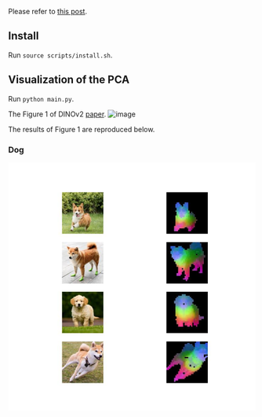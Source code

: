 Please refer to [this post](https://junukcha.github.io/code/2023/12/31/dinov2-pca-visualization/).

## Install
Run `source scripts/install.sh`.

## Visualization of the PCA
Run `python main.py`.

The Figure 1 of DINOv2 [paper](https://arxiv.org/pdf/2304.07193.pdf).
![image](https://github.com/JunukCha/dinov2_pca_visualization/assets/92254092/c8af7649-7334-4353-bd2f-822cb2312753)

The results of Figure 1 are reproduced below.
### Dog
![image](assets/results.jpg)
